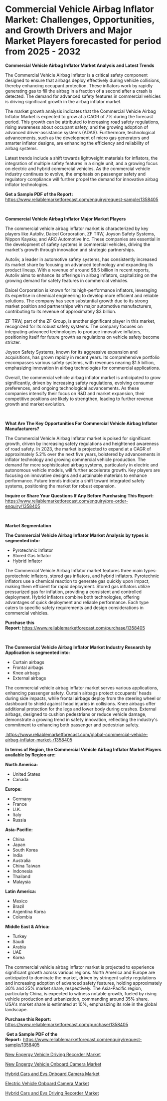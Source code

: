 <p><h1>Commercial Vehicle Airbag Inflator Market: Challenges, Opportunities, and Growth Drivers and Major Market Players forecasted for period from 2025 - 2032</h1></p><p><strong>Commercial Vehicle Airbag Inflator Market Analysis and Latest Trends</strong></p>
<p><p>The Commercial Vehicle Airbag Inflator is a critical safety component designed to ensure that airbags deploy effectively during vehicle collisions, thereby enhancing occupant protection. These inflators work by rapidly generating gas to fill the airbag in a fraction of a second after a crash is detected. The demand for advanced safety features in commercial vehicles is driving significant growth in the airbag inflator market.</p><p>The market growth analysis indicates that the Commercial Vehicle Airbag Inflator Market is expected to grow at a CAGR of 7% during the forecast period. This growth can be attributed to increasing road safety regulations, rising awareness about occupant safety, and the growing adoption of advanced driver-assistance systems (ADAS). Furthermore, technological advancements, such as the development of micro gas generators and smarter inflator designs, are enhancing the efficiency and reliability of airbag systems.</p><p>Latest trends include a shift towards lightweight materials for inflators, the integration of multiple safety features in a single unit, and a growing focus on electric and hybrid commercial vehicles. As the commercial vehicle industry continues to evolve, the emphasis on passenger safety and regulatory compliance will further propel the demand for innovative airbag inflator technologies.</p></p>
<p><strong>Get a Sample PDF of the Report:&nbsp;</strong> <a href="https://www.reliablemarketforecast.com/enquiry/request-sample/1358405?utm_campaign=1169&utm_medium=2&utm_source=Github&utm_content=ia&utm_term=30032025&utm_id=commercial-vehicle-airbag-inflator">https://www.reliablemarketforecast.com/enquiry/request-sample/1358405</a></p>
<p>&nbsp;</p>
<p><strong>Commercial Vehicle Airbag Inflator Major Market Players</strong></p>
<p><p>The commercial vehicle airbag inflator market is characterized by key players like Autoliv, Daicel Corporation, ZF TRW, Joyson Safety Systems, Nippon Kayaku, and ARC Automotive Inc. These companies are essential in the development of safety systems in commercial vehicles, driving the market's growth through innovation and strategic partnerships.</p><p>Autoliv, a leader in automotive safety systems, has consistently increased its market share by focusing on advanced technology and expanding its product lineup. With a revenue of around $8.5 billion in recent reports, Autoliv aims to enhance its offerings in airbag inflators, capitalizing on the growing demand for safety features in commercial vehicles.</p><p>Daicel Corporation is known for its high-performance inflators, leveraging its expertise in chemical engineering to develop more efficient and reliable solutions. The company has seen substantial growth due to its strong market position and partnerships with major automotive manufacturers, contributing to its revenue of approximately $3 billion.</p><p>ZF TRW, part of the ZF Group, is another significant player in this market, recognized for its robust safety systems. The company focuses on integrating advanced technologies to produce innovative inflators, positioning itself for future growth as regulations on vehicle safety become stricter.</p><p>Joyson Safety Systems, known for its aggressive expansion and acquisitions, has grown rapidly in recent years. Its comprehensive portfolio encompasses various safety systems, with revenues nearing $1.5 billion, emphasizing innovation in airbag technologies for commercial applications.</p><p>Overall, the commercial vehicle airbag inflator market is anticipated to grow significantly, driven by increasing safety regulations, evolving consumer preferences, and ongoing technological advancements. As these companies intensify their focus on R&D and market expansion, their competitive positions are likely to strengthen, leading to further revenue growth and market evolution.</p></p>
<p>&nbsp;</p>
<p><strong>What Are The Key Opportunities For Commercial Vehicle Airbag Inflator Manufacturers?</strong></p>
<p><p>The Commercial Vehicle Airbag Inflator market is poised for significant growth, driven by increasing safety regulations and heightened awareness of road safety. In 2023, the market is projected to expand at a CAGR of approximately 5.2% over the next five years, bolstered by advancements in inflator technology and growing commercial vehicle production. The demand for more sophisticated airbag systems, particularly in electric and autonomous vehicle models, will further accelerate growth. Key players are focusing on innovative designs and sustainable materials to enhance performance. Future trends indicate a shift toward integrated safety systems, positioning the market for robust expansion.</p></p>
<p><strong>Inquire or Share Your Questions If Any Before Purchasing This Report:</strong> <a href="https://www.reliablemarketforecast.com/enquiry/pre-order-enquiry/1358405?utm_campaign=1169&utm_medium=2&utm_source=Github&utm_content=ia&utm_term=30032025&utm_id=commercial-vehicle-airbag-inflator">https://www.reliablemarketforecast.com/enquiry/pre-order-enquiry/1358405</a></p>
<p>&nbsp;</p>
<p><strong>Market Segmentation</strong></p>
<p><strong>The Commercial Vehicle Airbag Inflator Market Analysis by types is segmented into:</strong></p>
<p><ul><li>Pyrotechnic Inflator</li><li>Stored Gas Inflator</li><li>Hybrid Inflator</li></ul></p>
<p><p>The Commercial Vehicle Airbag Inflator market features three main types: pyrotechnic inflators, stored gas inflators, and hybrid inflators. Pyrotechnic inflators use a chemical reaction to generate gas quickly upon impact, making them efficient for rapid deployment. Stored gas inflators utilize pressurized gas for inflation, providing a consistent and controlled deployment. Hybrid inflators combine both technologies, offering advantages of quick deployment and reliable performance. Each type caters to specific safety requirements and design considerations in commercial vehicles.</p></p>
<p><strong>Purchase this Report:&nbsp;</strong><a href="https://www.reliablemarketforecast.com/purchase/1358405?utm_campaign=1169&utm_medium=2&utm_source=Github&utm_content=ia&utm_term=30032025&utm_id=commercial-vehicle-airbag-inflator">https://www.reliablemarketforecast.com/purchase/1358405</a></p>
<p>&nbsp;</p>
<p><strong>The Commercial Vehicle Airbag Inflator Market Industry Research by Application is segmented into:</strong></p>
<p><ul><li>Curtain airbags</li><li>Frontal airbags</li><li>Knee airbags</li><li>External airbags</li></ul></p>
<p><p>The commercial vehicle airbag inflator market serves various applications, enhancing passenger safety. Curtain airbags protect occupants' heads during side impacts, while frontal airbags deploy from the steering wheel or dashboard to shield against head injuries in collisions. Knee airbags offer additional protection for the legs and lower body during crashes. External airbags, designed to cushion pedestrians or reduce vehicle damage, demonstrate a growing trend in safety innovation, reflecting the industry's commitment to enhancing both passenger and pedestrian safety.</p></p>
<p><a href="https://www.reliablemarketforecast.com/global-commercial-vehicle-airbag-inflator-market-r1358405?utm_campaign=1169&utm_medium=2&utm_source=Github&utm_content=ia&utm_term=30032025&utm_id=commercial-vehicle-airbag-inflator">&nbsp;https://www.reliablemarketforecast.com/global-commercial-vehicle-airbag-inflator-market-r1358405</a></p>
<p><strong>In terms of Region, the Commercial Vehicle Airbag Inflator Market Players available by Region are:</strong></p>
<p>
    <p> <strong> North America: </strong>
        <ul>
            <li>United States</li>
            <li>Canada</li>
        </ul>
        </p> 
    <p> <strong> Europe: </strong>
        <ul>
            <li>Germany</li>
            <li>France</li>
            <li>U.K.</li>
            <li>Italy</li>
            <li>Russia</li>
        </ul>
        </p> 
    <p> <strong> Asia-Pacific: </strong>
        <ul>
            <li>China</li>
            <li>Japan</li>
            <li>South Korea</li>
            <li>India</li>
            <li>Australia</li>
            <li>China Taiwan</li>
            <li>Indonesia</li>
            <li>Thailand</li>
            <li>Malaysia</li>
        </ul>
        </p> 
    <p> <strong> Latin America: </strong>
        <ul>
            <li>Mexico</li>
            <li>Brazil</li>
            <li>Argentina Korea</li>
            <li>Colombia</li>
        </ul>
        </p> 
    <p> <strong> Middle East & Africa: </strong>
        <ul>
            <li>Turkey</li>
            <li>Saudi</li>
            <li>Arabia</li>
            <li>UAE</li>
            <li>Korea</li>
        </ul>
    </p>
    </p>
<p><p>The commercial vehicle airbag inflator market is projected to experience significant growth across various regions. North America and Europe are anticipated to dominate the market, driven by stringent safety regulations and increasing adoption of advanced safety features, holding approximately 30% and 25% market share, respectively. The Asia-Pacific region, particularly China, is expected to witness notable growth, fueled by rising vehicle production and urbanization, commanding around 35% share. USA's market share is estimated at 10%, emphasizing its role in the global landscape.</p></p>
<p><strong>Purchase this Report: </strong><a href="https://www.reliablemarketforecast.com/purchase/1358405?utm_campaign=1169&utm_medium=2&utm_source=Github&utm_content=ia&utm_term=30032025&utm_id=commercial-vehicle-airbag-inflator">https://www.reliablemarketforecast.com/purchase/1358405</a></p>
<p>&nbsp;<strong>Get a Sample PDF of the Report:&nbsp;&nbsp;</strong><a href="https://www.reliablemarketforecast.com/enquiry/request-sample/1358405?utm_campaign=1169&utm_medium=2&utm_source=Github&utm_content=ia&utm_term=30032025&utm_id=commercial-vehicle-airbag-inflator">https://www.reliablemarketforecast.com/enquiry/request-sample/1358405</a></p>
<p><strong></strong></p>
<p><p><a href="https://github.com/omduthkevork/Market-Research-Report-List-1/blob/main/new-engergy-vehicle-driving-recorder-market.md?utm_campaign=1169&utm_medium=2&utm_source=Github&utm_content=ia&utm_term=30032025&utm_id=commercial-vehicle-airbag-inflator">New Engergy Vehicle Driving Recorder Market</a></p><p><a href="https://github.com/mafuzakirju/Market-Research-Report-List-1/blob/main/new-engergy-vehicle-onboard-camera-market.md?utm_campaign=1169&utm_medium=2&utm_source=Github&utm_content=ia&utm_term=30032025&utm_id=commercial-vehicle-airbag-inflator">New Engergy Vehicle Onboard Camera Market</a></p><p><a href="https://github.com/Mayankdeswa/Market-Research-Report-List-1/blob/main/hybrid-cars-and-evs-onboard-camera-market.md?utm_campaign=1169&utm_medium=2&utm_source=Github&utm_content=ia&utm_term=30032025&utm_id=commercial-vehicle-airbag-inflator">Hybrid Cars and Evs Onboard Camera Market</a></p><p><a href="https://github.com/cherrivacius/Market-Research-Report-List-1/blob/main/electric-vehicle-onboard-camera-market.md?utm_campaign=1169&utm_medium=2&utm_source=Github&utm_content=ia&utm_term=30032025&utm_id=commercial-vehicle-airbag-inflator">Electric Vehicle Onboard Camera Market</a></p><p><a href="https://github.com/akramisabtu/Market-Research-Report-List-1/blob/main/hybrid-cars-and-evs-driving-recorder-market.md?utm_campaign=1169&utm_medium=2&utm_source=Github&utm_content=ia&utm_term=30032025&utm_id=commercial-vehicle-airbag-inflator">Hybrid Cars and Evs Driving Recorder Market</a></p></p>